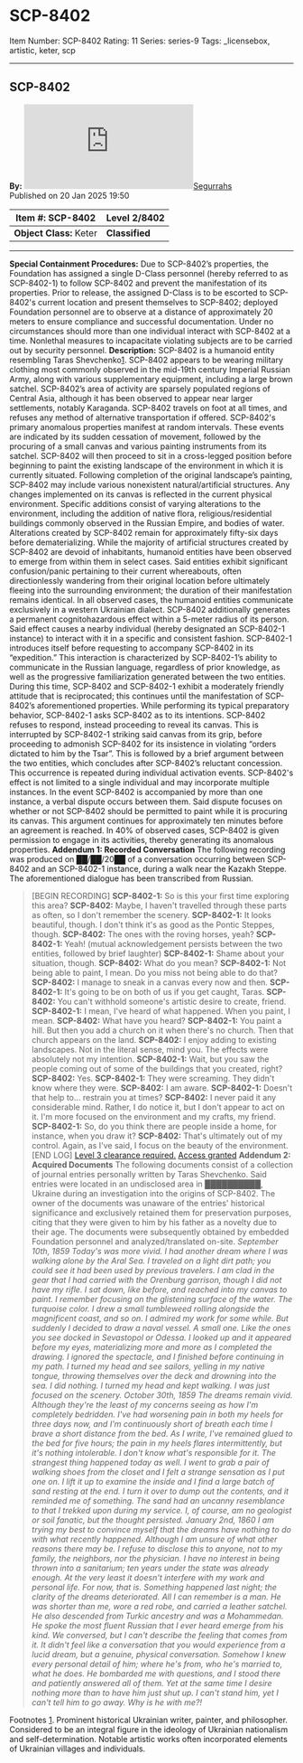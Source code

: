 # SCP-8402
Item Number: SCP-8402
Rating: 11
Series: series-9
Tags: _licensebox, artistic, keter, scp

---

SCP-8402  
---  
**By:** [![Segurrahs](https://www.wikidot.com/avatar.php?userid=9454542&amp;size=small&amp;timestamp=1751245962)](http://www.wikidot.com/user:info/segurrahs)[Segurrahs](http://www.wikidot.com/user:info/segurrahs)  
Published on 20 Jan 2025 19:50  
  

**Item #:** SCP-8402 | **Level 2/8402**  
---|---  
**Object Class:** Keter | **Classified**  
* * *
**Special Containment Procedures:** Due to SCP-8402’s properties, the Foundation has assigned a single D-Class personnel (hereby referred to as SCP-8402-1) to follow SCP-8402 and prevent the manifestation of its properties. Prior to release, the assigned D-Class is to be escorted to SCP-8402's current location and present themselves to SCP-8402; deployed Foundation personnel are to observe at a distance of approximately 20 meters to ensure compliance and successful documentation.
Under no circumstances should more than one individual interact with SCP-8402 at a time. Nonlethal measures to incapacitate violating subjects are to be carried out by security personnel.
**Description:** SCP-8402 is a humanoid entity resembling Taras Shevchenko[1](javascript:;). SCP-8402 appears to be wearing military clothing most commonly observed in the mid-19th century Imperial Russian Army, along with various supplementary equipment, including a large brown satchel.
SCP-8402’s area of activity are sparsely populated regions of Central Asia, although it has been observed to appear near larger settlements, notably Karaganda. SCP-8402 travels on foot at all times, and refuses any method of alternative transportation if offered.
SCP-8402's primary anomalous properties manifest at random intervals. These events are indicated by its sudden cessation of movement, followed by the procuring of a small canvas and various painting instruments from its satchel. SCP-8402 will then proceed to sit in a cross-legged position before beginning to paint the existing landscape of the environment in which it is currently situated. Following completion of the original landscape’s painting, SCP-8402 may include various nonexistent natural/artificial structures. Any changes implemented on its canvas is reflected in the current physical environment. Specific additions consist of varying alterations to the environment, including the addition of native flora, religious/residential buildings commonly observed in the Russian Empire, and bodies of water.
Alterations created by SCP-8402 remain for approximately fifty-six days before dematerializing. While the majority of artificial structures created by SCP-8402 are devoid of inhabitants, humanoid entities have been observed to emerge from within them in select cases. Said entities exhibit significant confusion/panic pertaining to their current whereabouts, often directionlessly wandering from their original location before ultimately fleeing into the surrounding environment; the duration of their manifestation remains identical. In all observed cases, the humanoid entities communicate exclusively in a western Ukrainian dialect.
SCP-8402 additionally generates a permanent cognitohazardous effect within a 5-meter radius of its person. Said effect causes a nearby individual (hereby designated an SCP-8402-1 instance) to interact with it in a specific and consistent fashion. SCP-8402-1 introduces itself before requesting to accompany SCP-8402 in its “expedition.” This interaction is characterized by SCP-8402-1’s ability to communicate in the Russian language, regardless of prior knowledge, as well as the progressive familiarization generated between the two entities. During this time, SCP-8402 and SCP-8402-1 exhibit a moderately friendly attitude that is reciprocated; this continues until the manifestation of SCP-8402’s aforementioned properties.
While performing its typical preparatory behavior, SCP-8402-1 asks SCP-8402 as to its intentions. SCP-8402 refuses to respond, instead proceeding to reveal its canvas. This is interrupted by SCP-8402-1 striking said canvas from its grip, before proceeding to admonish SCP-8402 for its insistence in violating “orders dictated to him by the Tsar”. This is followed by a brief argument between the two entities, which concludes after SCP-8402’s reluctant concession. This occurrence is repeated during individual activation events.
SCP-8402's effect is not limited to a single individual and may incorporate multiple instances. In the event SCP-8402 is accompanied by more than one instance, a verbal dispute occurs between them. Said dispute focuses on whether or not SCP-8402 should be permitted to paint while it is procuring its canvas. This argument continues for approximately ten minutes before an agreement is reached. In 40% of observed cases, SCP-8402 is given permission to engage in its activities, thereby generating its anomalous properties.
**Addendum 1: Recorded Conversation**
The following recording was produced on ██/██/20██ of a conversation occurring between SCP-8402 and an SCP-8402-1 instance, during a walk near the Kazakh Steppe. The aforementioned dialogue has been transcribed from Russian.
> [BEGIN RECORDING]
> **SCP-8402-1:** So is this your first time exploring this area?
> **SCP-8402:** Maybe, I haven't travelled through these parts as often, so I don't remember the scenery.
> **SCP-8402-1:** It looks beautiful, though. I don't think it's as good as the Pontic Steppes, though.
> **SCP-8402:** The ones with the roving horses, yeah?
> **SCP-8402-1:** Yeah!
> (mutual acknowledgement persists between the two entities, followed by brief laughter)
> **SCP-8402-1:** Shame about your situation, though.
> **SCP-8402:** What do you mean?
> **SCP-8402-1:** Not being able to paint, I mean. Do you miss not being able to do that?
> **SCP-8402:** I manage to sneak in a canvas every now and then.
> **SCP-8402-1:** It's going to be on both of us if you get caught, Taras.
> **SCP-8402:** You can't withhold someone's artistic desire to create, friend.
> **SCP-8402-1:** I mean, I've heard of what happened. When you paint, I mean.
> **SCP-8402:** What have you heard?
> **SCP-8402-1:** You paint a hill. But then you add a church on it when there's no church. Then that church appears on the land.
> **SCP-8402:** I enjoy adding to existing landscapes. Not in the literal sense, mind you. The effects were absolutely not my intention.
> **SCP-8402-1:** Wait, but you saw the people coming out of some of the buildings that you created, right?
> **SCP-8402:** Yes.
> **SCP-8402-1:** They were screaming. They didn't know where they were.
> **SCP-8402:** I am aware.
> **SCP-8402-1:** Doesn't that help to… restrain you at times?
> **SCP-8402:** I never paid it any considerable mind. Rather, I do notice it, but I don't appear to act on it. I'm more focused on the environment and my crafts, my friend.
> **SCP-8402-1:** So, do you think there are people inside a home, for instance, when you draw it?
> **SCP-8402:** That's ultimately out of my control. Again, as I've said, I focus on the beauty of the environment.
> [END LOG]
[Level 3 clearance required.](javascript:;)
[Access granted](javascript:;)
**Addendum 2: Acquired Documents**
The following documents consist of a collection of journal entries personally written by Taras Shevchenko. Said entries were located in an undisclosed area in ██████████, Ukraine during an investigation into the origins of SCP-8402. The owner of the documents was unaware of the entries' historical significance and exclusively retained them for preservation purposes, citing that they were given to him by his father as a novelty due to their age. The documents were subsequently obtained by embedded Foundation personnel and analyzed/translated on-site.
> _September 10th, 1859_
> _Today's was more vivid. I had another dream where I was walking alone by the Aral Sea. I traveled on a light dirt path; you could see it had been used by previous travelers. I am clad in the gear that I had carried with the Orenburg garrison, though I did not have my rifle. I sat down, like before, and reached into my canvas to paint. I remember focusing on the glistening surface of the water. The turquoise color. I drew a small tumbleweed rolling alongside the magnificent coast, and so on. I admired my work for some while._
> _But suddenly I decided to draw a naval vessel. A small one. Like the ones you see docked in Sevastopol or Odessa. I looked up and it appeared before my eyes, materializing more and more as I completed the drawing. I ignored the spectacle, and I finished before continuing in my path. I turned my head and see sailors, yelling in my native tongue, throwing themselves over the deck and drowning into the sea. I did nothing. I turned my head and kept walking._
> _I was just focused on the scenery._
> _October 30th, 1859_
> _The dreams remain vivid. Although they're the least of my concerns seeing as how I'm completely bedridden. I've had worsening pain in both my heels for three days now, and I'm continuously short of breath each time I brave a short distance from the bed. As I write, I've remained glued to the bed for five hours; the pain in my heels flares intermittently, but it's nothing intolerable. I don't know what's responsible for it._
> _The strangest thing happened today as well. I went to grab a pair of walking shoes from the closet and I felt a strange sensation as I put one on. I lift it up to examine the inside and I find a large batch of sand resting at the end. I turn it over to dump out the contents, and it reminded me of something. The sand had an uncanny resemblance to that I trekked upon during my service. I, of course, am no geologist or soil fanatic, but the thought persisted._
> _January 2nd, 1860_
> _I am trying my best to convince myself that the dreams have nothing to do with what recently happened. Although I am unsure of what other reasons there may be. I refuse to disclose this to anyone, not to my family, the neighbors, nor the physician. I have no interest in being thrown into a sanitarium; ten years under the state was already enough. At the very least it doesn't interfere with my work and personal life. For now, that is._
> _Something happened last night; the clarity of the dreams deteriorated. All I can remember is a man. He was shorter than me, wore a red robe, and carried a leather satchel. He also descended from Turkic ancestry and was a Mohammedan. He spoke the most fluent Russian that I ever heard emerge from his kind. We conversed, but I can't describe the feeling that comes from it. It didn't feel like a conversation that you would experience from a lucid dream, but a genuine, physical conversation. Somehow I knew every personal detail of him; where he's from, who he's married to, what he does._
> _He bombarded me with questions, and I stood there and patiently answered all of them. Yet at the same time I desire nothing more than to have him just shut up. I can't stand him, yet I can't tell him to go away. Why is he with me?!_
  
  

Footnotes
[1](javascript:;). Prominent historical Ukrainian writer, painter, and philosopher. Considered to be an integral figure in the ideology of Ukrainian nationalism and self-determination. Notable artistic works often incorporated elements of Ukrainian villages and individuals.